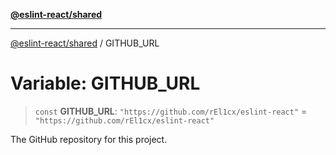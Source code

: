[**@eslint-react/shared**](../README.md)

***

[@eslint-react/shared](../README.md) / GITHUB\_URL

# Variable: GITHUB\_URL

> `const` **GITHUB\_URL**: `"https://github.com/rEl1cx/eslint-react"` = `"https://github.com/rEl1cx/eslint-react"`

The GitHub repository for this project.
